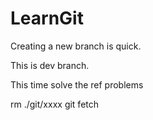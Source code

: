 # LearnGit

Creating a new branch is quick.


This is dev branch.

This time solve the ref problems

rm ./git/xxxx
git fetch

